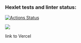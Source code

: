 ### Hexlet tests and linter status:
[![Actions Status](https://github.com/durgedancing/frontend-project-11/workflows/hexlet-check/badge.svg)](https://github.com/durgedancing/frontend-project-11/actions)

<a href="https://codeclimate.com/github/durgedancing/frontend-project-11/maintainability"><img src="https://api.codeclimate.com/v1/badges/13bc0acf401bfd165cd0/maintainability" /></a>

link to Vercel 
<a href ="https://frontend-project-11-silk.vercel.app/">
